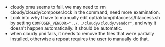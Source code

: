 - cloudy pmu seems to fail, we may need to rm cloudy/cloudy/composer.lock in the command; need more examination.
- Look into why I have to manually edit opt/aklump/htaccess/htaccess.sh by setting `COMPOSER_VENDOR="../../cloudy/cloudy/vendor"`, and why it doesn't happen automatically.  It should be automatic.
- when cloudy pmi fails, it needs to remove the files that were partially installed, otherwise a repeat requires the user to manually do that.
